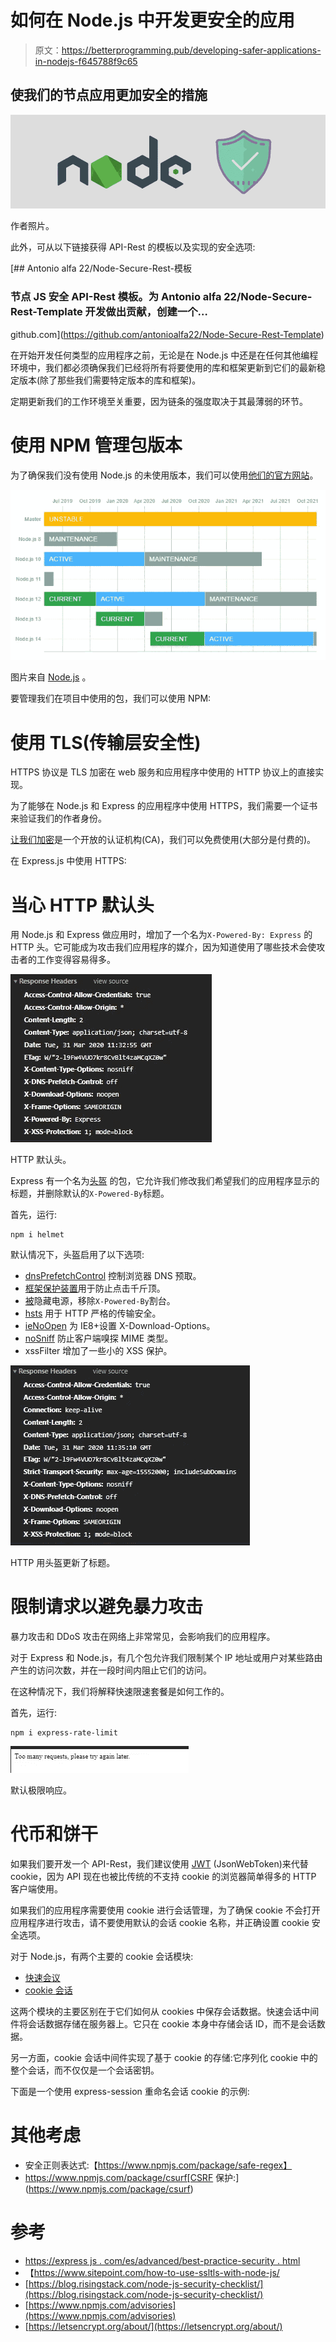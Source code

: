 # 如何在 Node.js 中开发更安全的应用

> 原文：<https://betterprogramming.pub/developing-safer-applications-in-nodejs-f645788f9c65>

## 使我们的节点应用更加安全的措施

![](img/815d1f45e0ceaf313d7af099fe9a641c.png)

作者照片。

此外，可从以下链接获得 API-Rest 的模板以及实现的安全选项:

[](https://github.com/antonioalfa22/Node-Secure-Rest-Template) [## Antonio alfa 22/Node-Secure-Rest-模板

### 节点 JS 安全 API-Rest 模板。为 Antonio alfa 22/Node-Secure-Rest-Template 开发做出贡献，创建一个…

github.com](https://github.com/antonioalfa22/Node-Secure-Rest-Template) 

在开始开发任何类型的应用程序之前，无论是在 Node.js 中还是在任何其他编程环境中，我们都必须确保我们已经将所有将要使用的库和框架更新到它们的最新稳定版本(除了那些我们需要特定版本的库和框架)。

定期更新我们的工作环境至关重要，因为链条的强度取决于其最薄弱的环节。

# 使用 NPM 管理包版本

为了确保我们没有使用 Node.js 的未使用版本，我们可以使用[他们的官方网站](https://nodejs.org/es/about/releases/)。

![](img/63e0644fc84def8fdca3179f12fe9456.png)

图片来自 [Node.js](https://nodejs.org/es/about/releases/) 。

要管理我们在项目中使用的包，我们可以使用 NPM:

# 使用 TLS(传输层安全性)

HTTPS 协议是 TLS 加密在 web 服务和应用程序中使用的 HTTP 协议上的直接实现。

为了能够在 Node.js 和 Express 的应用程序中使用 HTTPS，我们需要一个证书来验证我们的作者身份。

[让我们加密](https://letsencrypt.org/about/)是一个开放的认证机构(CA)，我们可以免费使用(大部分是付费的)。

在 Express.js 中使用 HTTPS:

# 当心 HTTP 默认头

用 Node.js 和 Express 做应用时，增加了一个名为`X-Powered-By: Express` 的 HTTP 头。它可能成为攻击我们应用程序的媒介，因为知道使用了哪些技术会使攻击者的工作变得容易得多。

![](img/475a039127f509a00504487609514168.png)

HTTP 默认头。

Express 有一个名为[头盔](https://helmetjs.github.io/) 的包，它允许我们修改我们希望我们的应用程序显示的标题，并删除默认的`X-Powered-By`标题。

首先，运行:

```
npm i helmet
```

默认情况下，头盔启用了以下选项:

*   [dnsPrefetchControl](https://helmetjs.github.io/docs/dns-prefetch-control) 控制浏览器 DNS 预取。
*   [框架保护装置](https://helmetjs.github.io/docs/frameguard/)用于防止点击千斤顶。
*   [被](https://helmetjs.github.io/docs/hide-powered-by)隐藏电源，移除`X-Powered-By`割台。
*   [hsts](https://helmetjs.github.io/docs/hsts/) 用于 HTTP 严格的传输安全。
*   [ieNoOpen](https://helmetjs.github.io/docs/ienoopen) 为 IE8+设置 X-Download-Options。
*   [noSniff](https://helmetjs.github.io/docs/dont-sniff-mimetype) 防止客户端嗅探 MIME 类型。
*   xssFilter 增加了一些小的 XSS 保护。

![](img/91c15ec64b1deb1bcb9cfe66b956901d.png)

HTTP 用头盔更新了标题。

# 限制请求以避免暴力攻击

暴力攻击和 DDoS 攻击在网络上非常常见，会影响我们的应用程序。

对于 Express 和 Node.js，有几个包允许我们限制某个 IP 地址或用户对某些路由产生的访问次数，并在一段时间内阻止它们的访问。

在这种情况下，我们将解释快速限速套餐是如何工作的。

首先，运行:

```
npm i express-rate-limit
```

![](img/acc5464e6fd69526d3825afb9f414019.png)

默认极限响应。

# 代币和饼干

如果我们要开发一个 API-Rest，我们建议使用 [JWT](https://jwt.io/) (JsonWebToken)来代替 cookie，因为 API 现在也被比传统的不支持 cookie 的浏览器简单得多的 HTTP 客户端使用。

如果我们的应用程序需要使用 cookie 进行会话管理，为了确保 cookie 不会打开应用程序进行攻击，请不要使用默认的会话 cookie 名称，并正确设置 cookie 安全选项。

对于 Node.js，有两个主要的 cookie 会话模块:

*   [快速会议](https://www.npmjs.com/package/express-session)
*   [cookie 会话](https://www.npmjs.com/package/cookie-session)

这两个模块的主要区别在于它们如何从 cookies 中保存会话数据。快速会话中间件将会话数据存储在服务器上。它只在 cookie 本身中存储会话 ID，而不是会话数据。

另一方面，cookie 会话中间件实现了基于 cookie 的存储:它序列化 cookie 中的整个会话，而不仅仅是一个会话密钥。

下面是一个使用 express-session 重命名会话 cookie 的示例:

# 其他考虑

*   安全正则表达式:【https://www.npmjs.com/package/safe-regex】
*   https://www.npmjs.com/package/csurf[CSRF 保护:](https://www.npmjs.com/package/csurf)

# 参考

*   [https://express js . com/es/advanced/best-practice-security . html](https://expressjs.com/es/advanced/best-practice-security.html)
*   【https://www.sitepoint.com/how-to-use-ssltls-with-node-js/ 
*   [https://blog.risingstack.com/node-js-security-checklist/](https://blog.risingstack.com/node-js-security-checklist/)
*   [https://www.npmjs.com/advisories](https://www.npmjs.com/advisories)
*   [https://letsencrypt.org/about/](https://letsencrypt.org/about/)